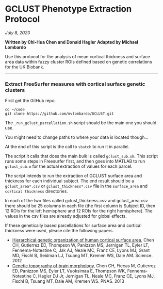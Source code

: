 # GCLUST Phenotype Extraction Protocol

*July 8, 2020*

**Written by Chi-Hua Chen and Donald Hagler**
**Adapted by Michael Lombardo**

Use this protocol for the analysis of mean cortical thickness and surface area
data within fuzzy cluster ROIs defined based on genetic correlations for the
UK Biobank.

---

### **Extract FreeSurfer measures with cortical surface genetic clusters**

First get the GitHub repo.

```
cd ~/code
git clone https://github.com/mvlombardo/GCLUST.git
```

The `_run_gclust_parcellation.sh` script should be the main one you should use.

You might need to change paths to where your data is located though...

At the end of this script is the call to  `sbatch` to run it in parallel.

The script it calls that does the main bulk is called `gclust_sub.sh`. This
script runs some steps in Freesurfer first, and then goes into MATLAB to run
`gclust_sub.m` for the actual extraction of values for each parcel.

The script intends to run the extraction of GCLUST surface area and thickness
for each individual subject. The end result should be a `gclust_area*.csv` or
`gclust_thickness*.csv` file in the `surface_area` and `cortical thickness`
directories.

In each of the two files called gclust_thickness.csv and gclust_area.csv
there should be 25 columns in each file (the first column is Subject ID, then
12 ROIs for the left hemisphere and 12 ROIs for the right hemisphere).
The values in the csv files are already adjusted for global effects.

If these genetically based parcellations for surface area and cortical
thickness were used, please cite the following papers.

*	[Hierarchical genetic organization of human cortical surface area.](https://www.ncbi.nlm.nih.gov/pubmed/22461613)
	Chen CH, Gutierrez ED, Thompson W, Panizzon MS, Jernigan TL, Eyler LT,
	Fennema-Notestine C, Jak AJ, Neale MC, Franz CE, Lyons MJ, Grant MD, Fischl
	B, Seidman LJ, Tsuang MT, Kremen WS, Dale AM. Science. 2012
*	[Genetic topography of brain morphology.](https://www.ncbi.nlm.nih.gov/pubmed/24082094)
	Chen CH, Fiecas M, Gutierrez ED, Panizzon MS, Eyler LT, Vuoksimaa E,
	Thompson WK, Fennema-Notestine C, Hagler DJ Jr, Jernigan TL, Neale MC,
	Franz CE, Lyons MJ, Fischl B, Tsuang MT, Dale AM, Kremen WS. PNAS. 2013

